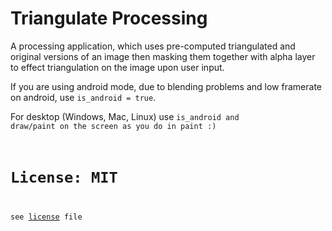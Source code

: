 # Triangulate Processing

A processing application, which uses pre-computed triangulated and original versions of an image then masking them together with alpha layer to effect triangulation on the image upon user input.

If you are using android mode, due to blending problems and low framerate on android, use <code>is_android = true</code>.

For desktop (Windows, Mac, Linux) use <code>is_android</false> and draw/paint on the screen as you do in paint :)

# License: MIT

see [license](./LICENSE) file
